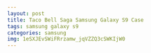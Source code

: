 ```yaml
---
layout: post
title: Taco Bell Saga Samsung Galaxy S9 Case
tags: samsung galaxy s9
categories: samsung
img: 1eSXJEvSWiFRrzamw_jqVZZQ3cSWKIjW0
---
```

